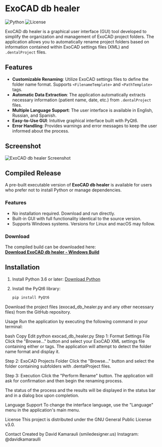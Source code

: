 # ExoCAD db healer

![Python](https://img.shields.io/badge/Python-3.6+-blue.svg) ![License](https://img.shields.io/badge/License-GPLv3-blue.svg)

ExoCAD db healer is a graphical user interface (GUI) tool developed to simplify the organization and management of ExoCAD project folders. The application allows you to automatically rename project folders based on information contained within ExoCAD settings files (XML) and `.dentalProject` files.

## Features

- **Customizable Renaming**: Utilize ExoCAD settings files to define the folder name format. Supports `<FilenameTemplate>` and `<PathTemplate>` tags.
- **Automatic Data Extraction**: The application automatically extracts necessary information (patient name, date, etc.) from `.dentalProject` files.
- **Multiple Language Support**: The user interface is available in English, Russian, and Spanish.
- **Easy-to-Use GUI**: Intuitive graphical interface built with PyQt6.
- **Error Handling**: Provides warnings and error messages to keep the user informed about the process.

## Screenshot

![ExoCAD db healer Screenshot](https://i.ibb.co/Wvq4Dwh0/Screenshot-2025-04-15-094004.png)


## Compiled Release

A pre-built executable version of **ExoCAD db healer** is available for users who prefer not to install Python or manage dependencies.

### Features

- No installation required. Download and run directly.
- Built-in GUI with full functionality identical to the source version.
- Supports Windows systems. Versions for Linux and macOS may follow.

### Download

The compiled build can be downloaded here:  
**[Download ExoCAD db healer - Windows Build](https://github.com/zer0ltrnce/exodbhealer/releases/tag/exocaddbhealer)**

## Installation

1. Install Python 3.6 or later: [Download Python](https://www.python.org/downloads/)
2. Install the PyQt6 library:

   ```bash
   pip install PyQt6
Download the project files (exocad_db_healer.py and any other necessary files) from the GitHub repository.

Usage
Run the application by executing the following command in your terminal:

bash
Copy
Edit
python exocad_db_healer.py
Step 1: Format Settings File
Click the "Browse..." button and select your ExoCAD XML settings file containing either <FilenameTemplate> or <PathTemplate> tags. The application will attempt to detect the folder name format and display it.

Step 2: ExoCAD Projects Folder
Click the "Browse..." button and select the folder containing subfolders with .dentalProject files.

Step 3: Execution
Click the "Perform Rename" button. The application will ask for confirmation and then begin the renaming process.

The status of the process and the results will be displayed in the status bar and in a dialog box upon completion.

Language Support
To change the interface language, use the "Language" menu in the application's main menu.

License
This project is distributed under the GNU General Public License v3.0.

Contact
Created by David Kamarauli (smiledesigner.us)
Instagram: @davidkamaraulli
 
